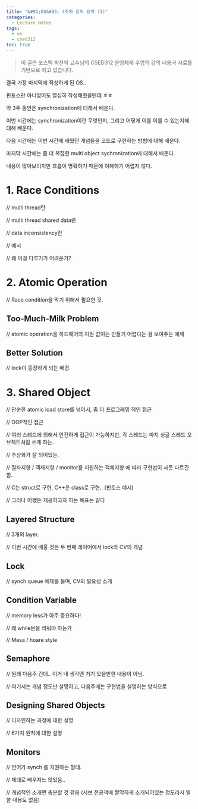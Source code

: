 ```yaml
---
title: "&#91;OS&#93; 4주차 강의 요약 (1)"
categories:
  - Lecture Notes
tags:
  - os
  - csed312
toc: true
---
```


> 이 글은 포스텍 박찬익 교수님의 CSED312 운영체제 수업의 강의 내용과 자료를 기반으로 하고 있습니다.

결국 가장 마지막에 작성하게 된 OS..

핀토스만 아니었어도 열심히 작성해줬을텐데 ㅎㅎ

약 3주 동안은 synchronization에 대해서 배운다.

이번 시간에는 synchronization이란 무엇인지, 그리고 어떻게 이를 이룰 수 있는지에 대해 배운다.

다음 시간에는 이번 시간에 배웠던 개념들을 코드로 구현하는 방법에 대해 배운다.

마지막 시간에는 좀 더 복잡한 multi object sychronization에 대해서 배운다.

내용이 많아보이지만 흐름이 명확하기 때문에 이해하기 어렵지 않다.

# 1. Race Conditions

// multi thread란

// multi thread shared data란

// data inconsistency란

// 예시

// 왜 이걸 다루기가 어려운가?

# 2. Atomic Operation

// Race condition을 막기 위해서 필요한 것.

## Too-Much-Milk Problem

// atomic operation을 하드웨어의 지원 없이는 만들기 어렵다는 걸 보여주는 예제

## Better Solution

// lock이 등장하게 되는 배경.

# 3. Shared Object

// 단순한 atomic load store를 넘어서, 좀 더 프로그래밍 적인 접근

// OOP적인 접근

// 여러 스레드에 의해서 안전하게 접근이 가능하지만, 각 스레드는 마치 싱글 스레드 오브젝트처럼 쓰게 하는.

// 추상화가 잘 되어있는.

// 절차지향 / 객체지향 / monitor를 지원하는 객체지향 에 따라 구현법이 사뭇 다르긴 함.

// C는 struct로 구현, C++은 class로 구현.. (핀토스 예시)

// 그러나 어쨌든 제공하고자 하는 목표는 같다

## Layered Structure

// 3개의 layer.

// 이번 시간에 배울 것은 두 번째 레이어에서 lock와 CV의 개념

## Lock

// synch queue 예제를 들며, CV의 필요성 소개

## Condition Variable

// memory less가 아주 중요하다!

// 왜 while문을 씌워야 하는가

// Mesa / hoare style 

## Semaphore

// 원래 다음주 건데.. 이거 내 생각엔 거기 있을만한 내용이 아님.

// 여기서는 개념 정도만 설명하고, 다음주에는 구현법을 설명하는 방식으로

## Designing Shared Objects

// 디자인하는 과정에 대한 설명

// 6가지 원칙에 대한 설명

## Monitors

// 언어가 synch 를 지원하는 형태.

// 제대로 배우지느 않았음..

// 개념적인 소개면 충분할 것 같음 (서브 전공책에 짤막하게 소개되어있는 정도라서 별 쓸 내용도 없음)

[I_1]: /assets/lecture/os/4/thr_as.PNG